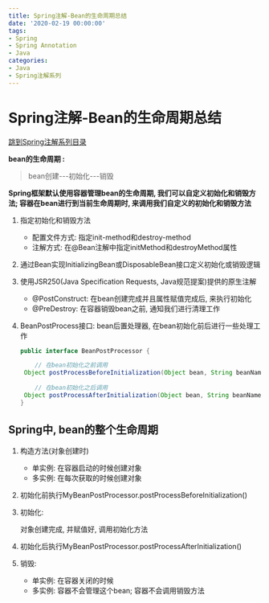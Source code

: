 ```yaml
---
title: Spring注解-Bean的生命周期总结
date: '2020-02-19 00:00:00'
tags:
- Spring
- Spring Annotation
- Java
categories:
- Java
- Spring注解系列
---
```


# Spring注解-Bean的生命周期总结

[跳到Spring注解系列目录](spring-anno-table.md)

**bean的生命周期 :**

> bean创建---初始化---销毁

**Spring框架默认使用容器管理bean的生命周期, 我们可以自定义初始化和销毁方法; 容器在bean进行到当前生命周期时, 来调用我们自定义的初始化和销毁方法**

1. 指定初始化和销毁方法
   - 配置文件方式: 指定init-method和destroy-method
   - 注解方式: 在@Bean注解中指定initMethod和destroyMethod属性
   
2. 通过Bean实现InitializingBean或DisposableBean接口定义初始化或销毁逻辑

3. 使用JSR250(Java Specification Requests, Java规范提案)提供的原生注解
   - @PostConstruct: 在bean创建完成并且属性赋值完成后, 来执行初始化
   - @PreDestroy: 在容器销毁bean之前, 通知我们进行清理工作
   
4. BeanPostProcess接口: bean后置处理器, 在bean初始化前后进行一些处理工作

   ```java
   public interface BeanPostProcessor {
   
       // 在bean初始化之前调用
   	Object postProcessBeforeInitialization(Object bean, String beanName) throws BeansException;
   	
       // 在bean初始化之后调用
   	Object postProcessAfterInitialization(Object bean, String beanName) throws BeansException;
   }
   ```

## Spring中, bean的整个生命周期

1. 构造方法(对象创建时)
   - 单实例: 在容器启动的时候创建对象
   - 多实例: 在每次获取的时候创建对象
2. 初始化前执行MyBeanPostProcessor.postProcessBeforeInitialization()
3. 初始化:

   对象创建完成, 并赋值好, 调用初始化方法

4. 初始化后执行MyBeanPostProcessor.postProcessAfterInitialization()
5. 销毁:
   - 单实例: 在容器关闭的时候
   - 多实例: 容器不会管理这个bean; 容器不会调用销毁方法

